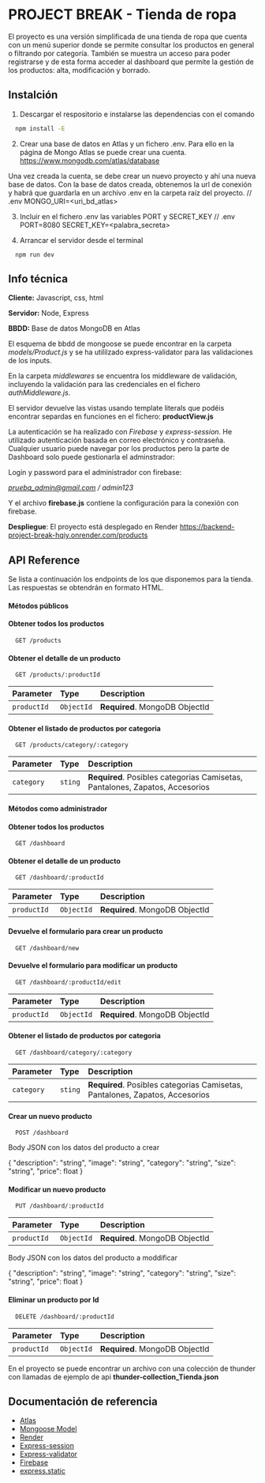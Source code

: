 
# PROJECT BREAK - Tienda de ropa

El proyecto es una versión simplificada de una tienda de ropa que cuenta con un menú superior donde se permite consultar los productos en general o filtrando por categoría.
También se muestra un acceso para poder registrarse y de esta forma acceder al dashboard que permite la gestión de los productos: alta, modificación y borrado.


## Instalción
1. Descargar el respositorio e instalarse las dependencias con el comando

```bash
  npm install -E
```
2. Crear una base de datos en Atlas y un fichero .env.
Para ello en la página de Mongo Atlas se puede crear una cuenta. 
https://www.mongodb.com/atlas/database

Una vez creada la cuenta, se debe crear un nuevo proyecto y ahí una nueva base de datos.
Con la base de datos creada, obtenemos la url de conexión y habrá que guardarla en un archivo .env en la carpeta raíz del proyecto.
// .env
MONGO_URI=<uri_bd_atlas>

3. Incluir en el fichero .env las variables PORT y SECRET_KEY
// .env
PORT=8080
SECRET_KEY=<palabra_secreta>

4. Arrancar el servidor desde el terminal

```
  npm run dev
```


    
## Info técnica

**Cliente:** Javascript, css, html

**Servidor:** Node, Express

**BBDD:**  Base de datos MongoDB en Atlas

El esquema de bbdd de mongoose se puede encontrar en la carpeta *models/Product.js* y se ha utililzado express-validator para las validaciones de los inputs.

En la carpeta *middlewares* se encuentra los middleware de validación, incluyendo la validación para las credenciales en el fichero *authMiddleware.js*.

El servidor devuelve las vistas usando template literals que podéis encontrar separdas en funciones en el fichero: **productView.js**

La autenticación se ha realizado con *Firebase* y *express-session*.
He utilizado autenticación basada en correo electrónico y contraseña.
Cualquier usuario puede navegar por los productos pero la parte de Dashboard solo puede gestionarla el adminstrador:

Login y password para el administrador con firebase:

*prueba_admin@gmail.com / admin123*


Y el archivo **firebase.js** contiene la configuración para la conexión con firebase.

**Despliegue**: 
El proyecto está desplegado en Render
https://backend-project-break-hqiy.onrender.com/products
## API Reference

Se lista a continuación los endpoints de los que disponemos para la tienda. 
Las respuestas se obtendrán en formato HTML.

#### Métodos públicos

#### Obtener todos los productos

```http
  GET /products
```

#### Obtener el detalle de un producto

```http
  GET /products/:productId
```

| Parameter | Type       | Description                       |
| :-------- | :-------   | :-------------------------------- |
| `productId`| `ObjectId` | **Required**. MongoDB ObjectId |


#### Obtener el listado de productos por categoria

```http
  GET /products/category/:category
```

| Parameter | Type       | Description                       |
| :-------- | :-------   | :-------------------------------- |
| `category`| `sting` | **Required**. Posibles categorias Camisetas, Pantalones, Zapatos, Accesorios |



#### Métodos como administrador

#### Obtener todos los productos

```http
  GET /dashboard
```


#### Obtener el detalle de un producto

```http
  GET /dashboard/:productId
```

| Parameter | Type       | Description                       |
| :-------- | :-------   | :-------------------------------- |
| `productId`| `ObjectId` | **Required**. MongoDB ObjectId |


#### Devuelve el formulario para crear un producto

```http
  GET /dashboard/new
```

#### Devuelve el formulario para modificar un producto
```http
  GET /dashboard/:productId/edit
```

| Parameter | Type       | Description                       |
| :-------- | :-------   | :-------------------------------- |
| `productId`| `ObjectId` | **Required**. MongoDB ObjectId |


#### Obtener el listado de productos por categoria

```http
  GET /dashboard/category/:category
```

| Parameter | Type       | Description                       |
| :-------- | :-------   | :-------------------------------- |
| `category`| `sting` | **Required**. Posibles categorias Camisetas, Pantalones, Zapatos, Accesorios |


#### Crear un nuevo producto

```http
  POST /dashboard
```
Body JSON con los datos del producto a crear

{
  "description": "string",
  "image": "string",
  "category": "string",
  "size": "string",
  "price": float
}


#### Modificar un nuevo producto

```http
  PUT /dashboard/:productId
```
| Parameter | Type       | Description                       |
| :-------- | :-------   | :-------------------------------- |
| `productId`| `ObjectId` | **Required**. MongoDB ObjectId |

Body JSON con los datos del producto a moddificar

{
  "description": "string",
  "image": "string",
  "category": "string",
  "size": "string",
  "price": float
}

#### Eliminar un producto por Id

```http
  DELETE /dashboard/:productId
```

| Parameter | Type       | Description                       |
| :-------- | :-------   | :-------------------------------- |
| `productId`| `ObjectId` | **Required**. MongoDB ObjectId |



En el proyecto se puede encontrar un archivo con una colección de thunder con llamadas de ejemplo de api **thunder-collection_Tienda.json**


## Documentación de referencia

- [Atlas](https://www.mongodb.com/products/platform/atlas-database)
- [Mongoose Model](https://mongoosejs.com/docs/api/model.html)
- [Render](https://render.com/)
- [Express-session](https://www.npmjs.com/package/express-session)
- [Express-validator](https://www.npmjs.com/package/express-validator)
- [Firebase](https://firebase.google.com/docs/auth?hl=es)
- [express.static](https://expressjs.com/en/api.html#express.static)




